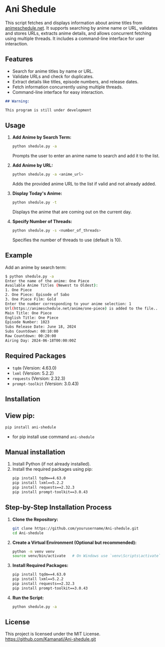
# Ani Shedule

This script fetches and displays information about anime titles from [animeschedule.net](https://animeschedule.net). It supports searching by anime name or URL, validates and stores URLs, extracts anime details, and allows concurrent fetching using multiple threads. It includes a command-line interface for user interaction.

## Features

- Search for anime titles by name or URL.
- Validate URLs and check for duplicates.
- Extract details like titles, episode numbers, and release dates.
- Fetch information concurrently using multiple threads.
- Command-line interface for easy interaction.

```markdown
## Warning:

This program is still under development

```

## Usage

1. **Add Anime by Search Term:**
   ```sh
   python shedule.py -a
   ```
   Prompts the user to enter an anime name to search and add it to the list.

2. **Add Anime by URL:**
   ```sh
   python shedule.py -a <anime_url>
   ```
   Adds the provided anime URL to the list if valid and not already added.

3. **Display Today's Anime:**
   ```sh
   python shedule.py -t
   ```
   Displays the anime that are coming out on the current day.

4. **Specify Number of Threads:**
   ```sh
   python shedule.py -s <number_of_threads>
   ```
   Specifies the number of threads to use (default is 10).

## Example

Add an anime by search term:
```sh
$ python shedule.py -a
Enter the name of the anime: One Piece
Available Anime Titles (Newest to Oldest):
1. One Piece
2. One Piece: Episode of Sabo
3. One Piece Film: Gold
Enter the number corresponding to your anime selection: 1
Url(https://animeschedule.net/anime/one-piece) is added to the file..
Main Title: One Piece
English Title: One Piece
Episode Number: 1023
Subs Release Date: June 18, 2024
Subs Countdown: 00:10:00
Raw Countdown: 00:20:00
Airing Day: 2024-06-18T00:00:00Z
```

## Required Packages

- `tqdm` (Version: 4.63.0)
- `lxml` (Version: 5.2.2)
- `requests` (Version: 2.32.3)
- `prompt-toolkit` (Version: 3.0.43)

## Installation

## View pip:
```sh
pip install ani-shedule
```
- for pip install use command `ani-shedule`

## Manual installation 

1. Install Python (if not already installed).
2. Install the required packages using pip:
   ```sh
   pip install tqdm==4.63.0
   pip install lxml==5.2.2
   pip install requests==2.32.3
   pip install prompt-toolkit==3.0.43
   ```

## Step-by-Step Installation Process

1. **Clone the Repository:**
   ```sh
   git clone https://github.com/yourusername/Ani-shedule.git
   cd Ani-shedule
   ```

2. **Create a Virtual Environment (Optional but recommended):**
   ```sh
   python -m venv venv
   source venv/bin/activate   # On Windows use `venv\Scripts\activate`
   ```

3. **Install Required Packages:**
   ```sh
   pip install tqdm==4.63.0
   pip install lxml==5.2.2
   pip install requests==2.32.3
   pip install prompt-toolkit==3.0.43
   ```

4. **Run the Script:**
   ```sh
   python shedule.py -a
   ```

## License

This project is licensed under the MIT License.
https://github.com/Kamanati/Ani-shedule.git
